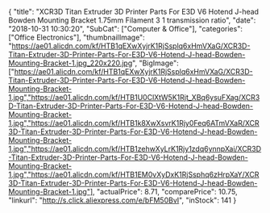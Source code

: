 {
	"title": "XCR3D Titan Extruder 3D Printer Parts For E3D V6 Hotend J-head Bowden Mounting Bracket 1.75mm Filament 3 1 transmission ratio",
	"date": "2018-10-31 10:30:20",
	"SubCat": ["Computer & Office"],
	"categories": ["Office Electronics"],
	"thumbnailImage": "https://ae01.alicdn.com/kf/HTB1qEXwXyjrK1RjSsplq6xHmVXaG/XCR3D-Titan-Extruder-3D-Printer-Parts-For-E3D-V6-Hotend-J-head-Bowden-Mounting-Bracket-1.jpg_220x220.jpg",
	"BigImage": ["https://ae01.alicdn.com/kf/HTB1qEXwXyjrK1RjSsplq6xHmVXaG/XCR3D-Titan-Extruder-3D-Printer-Parts-For-E3D-V6-Hotend-J-head-Bowden-Mounting-Bracket-1.jpg","https://ae01.alicdn.com/kf/HTB1U0ClXtW5K1Rjt_XBq6ysuFXag/XCR3D-Titan-Extruder-3D-Printer-Parts-For-E3D-V6-Hotend-J-head-Bowden-Mounting-Bracket-1.jpg","https://ae01.alicdn.com/kf/HTB1k8XwXsvrK1Rjy0Feq6ATmVXaR/XCR3D-Titan-Extruder-3D-Printer-Parts-For-E3D-V6-Hotend-J-head-Bowden-Mounting-Bracket-1.jpg","https://ae01.alicdn.com/kf/HTB1zehwXyLrK1Rjy1zdq6ynnpXai/XCR3D-Titan-Extruder-3D-Printer-Parts-For-E3D-V6-Hotend-J-head-Bowden-Mounting-Bracket-1.jpg","https://ae01.alicdn.com/kf/HTB1EM0vXyDxK1RjSsphq6zHrpXaY/XCR3D-Titan-Extruder-3D-Printer-Parts-For-E3D-V6-Hotend-J-head-Bowden-Mounting-Bracket-1.jpg"],
	"actualPrice": 8.71,
	"comparePrice": 10.75,
	"linkurl": "http://s.click.aliexpress.com/e/bFM50BvI",
	"inStock": 141
}
